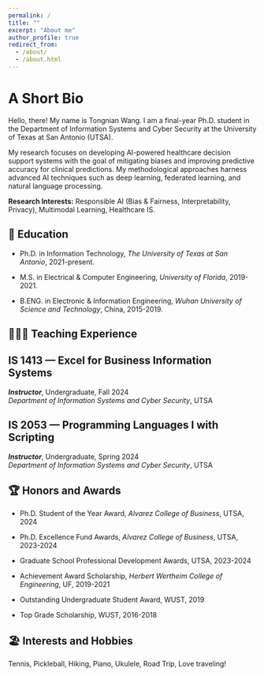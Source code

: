 ```yaml
---
permalink: /
title: ""
excerpt: "About me"
author_profile: true
redirect_from: 
  - /about/
  - /about.html
---
```

A Short Bio
====
Hello, there! My name is Tongnian Wang. I am a final-year Ph.D. student in the Department of Information Systems and Cyber Security at the University of Texas at San Antonio (UTSA). 

My research focuses on developing AI-powered healthcare decision support systems with the goal of mitigating biases and improving predictive accuracy for clinical predictions. My methodological approaches harness advanced AI techniques such as deep learning, federated learning, and natural language processing. 

**Research Interests:** Responsible AI (Bias & Fairness, Interpretability, Privacy), Multimodal Learning, Healthcare IS.

📖 Education
------

- Ph.D. in Information Technology, *The University of Texas at San Antonio*, 2021-present.

- M.S. in Electrical & Computer Engineering, *University of Florida*, 2019-2021.

- B.ENG. in Electronic & Information Engineering, *Wuhan University of Science and Technology*,  China, 2015-2019.

<!-- You can find my CV [here](http://tongnianw.github.io/files/CV_TW_utsa.pdf). -->

👩🏻‍🏫 Teaching Experience
------

**IS 1413 — Excel for Business Information Systems**  
------  
   ***Instructor***, Undergraduate, Fall 2024  
   *Department of Information Systems and Cyber Security*, UTSA


**IS 2053 — Programming Languages I with Scripting**  
------  
   ***Instructor***, Undergraduate, Spring 2024  
   *Department of Information Systems and Cyber Security*, UTSA

🏆 Honors and Awards
------

- Ph.D. Student of the Year Award, *Alvarez College of Business*, UTSA, 2024

- Ph.D. Excellence Fund Awards, *Alvarez College of Business*, UTSA, 2023-2024

- Graduate School Professional Development Awards, UTSA, 2023-2024

- Achievement Award Scholarship, *Herbert Wertheim College of Engineering*, UF, 2019-2021

- Outstanding Undergraduate Student Award, WUST, 2019

- Top Grade Scholarship, WUST, 2016-2018

🏖️ Interests and Hobbies
------

Tennis, Pickleball, Hiking, Piano, Ukulele, Road Trip, Love traveling!